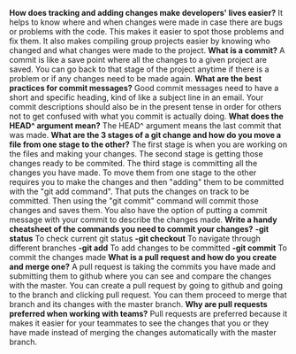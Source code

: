 **How does tracking and adding changes make developers' lives easier?**
	It helps to know where and when changes were made in case there are bugs or problems with the code. This makes it easier to spot those problems and fix them. It also makes compiling group projects easier by knowing who changed and what changes were made to the project.
**What is a commit?**
	A commit is like a save point where all the changes to a given project are saved. You can go back to that stage of the project anytime if there is a problem or if any changes need to be made again.
**What are the best practices for commit messages?**
	Good commit messages need to have a short and specific heading, kind of like a subject line in an email. Your commit descriptions should also be in the present tense in order for others not to get confused with what you commit is actually doing.
**What does the HEAD^ argument mean?**
	The HEAD^ argument means the last commit that was made.
**What are the 3 stages of a git change and how do you move a file from one stage to the other?**
	The first stage is when you are working on the files and making your changes. The second stage is getting those changes ready to be commited. The third stage is committing all the changes you have made.
	To move them from one stage to the other requires you to make the changes and then "adding" them to be committed with the "git add command". That puts the changes on track to be committed. Then using the "git commit" command will commit those changes and saves them. You also have the option of putting a commit message with your commit to describe the changes made.
**Write a handy cheatsheet of the commands you need to commit your changes?**
	**-git status** To check current git status
	**-git checkout** To navigate through different branches
	**-git add** To add changes to be committed
	**-git commit** To commit the changes made
**What is a pull request and how do you create and merge one?**
	A pull request is taking the commits you have made and submitting them to github where you can see and compare the changes with the master. You can create a pull request by going to github and going to the branch and clicking pull request. You can them proceed to merge that branch and its changes with the master branch.
**Why are pull requests preferred when working with teams?**
	Pull requests are preferred because it makes it easier for your teammates to see the changes that you or they have made instead of merging the changes automatically with the master branch.